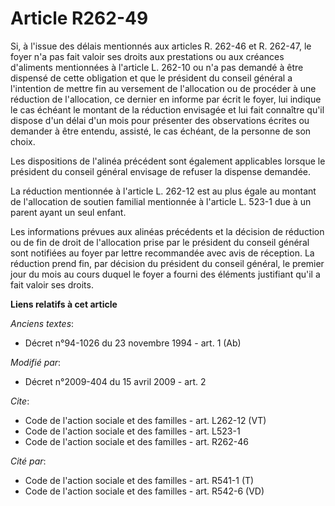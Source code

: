 # Article R262-49

Si, à l'issue des délais mentionnés aux articles R. 262-46 et R. 262-47, le foyer n'a pas fait valoir ses droits aux
prestations ou aux créances d'aliments mentionnées à l'article L. 262-10 ou n'a pas demandé à être dispensé de cette
obligation et que le président du conseil général a l'intention de mettre fin au versement de l'allocation ou de procéder à
une réduction de l'allocation, ce dernier en informe par écrit le foyer, lui indique le cas échéant le montant de la
réduction envisagée et lui fait connaître qu'il dispose d'un délai d'un mois pour présenter des observations écrites ou
demander à être entendu, assisté, le cas échéant, de la personne de son choix. 

Les dispositions de l'alinéa précédent sont également applicables lorsque le président du conseil général envisage de refuser
la dispense demandée. 

La réduction mentionnée à l'article L. 262-12 est au plus égale au montant de l'allocation de soutien familial mentionnée à
l'article L. 523-1 due à un parent ayant un seul enfant. 

Les informations prévues aux alinéas précédents et la décision de réduction ou de fin de droit de l'allocation prise par le
président du conseil général sont notifiées au foyer par lettre recommandée avec avis de réception. La réduction prend fin,
par décision du président du conseil général, le premier jour du mois au cours duquel le foyer a fourni des éléments
justifiant qu'il a fait valoir ses droits.

**Liens relatifs à cet article**

_Anciens textes_:

  - Décret n°94-1026 du 23 novembre 1994 - art. 1 (Ab)

_Modifié par_:

  - Décret n°2009-404 du 15 avril 2009 - art. 2

_Cite_:

  - Code de l'action sociale et des familles - art. L262-12 (VT)
  - Code de l'action sociale et des familles - art. L523-1
  - Code de l'action sociale et des familles - art. R262-46

_Cité par_:

  - Code de l'action sociale et des familles - art. R541-1 (T)
  - Code de l'action sociale et des familles - art. R542-6 (VD)
